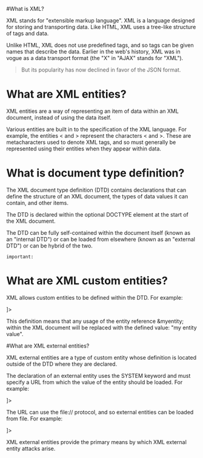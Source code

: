 #What is XML?

XML stands for "extensible markup language". XML is a language designed for storing and transporting data.
Like HTML, XML uses a tree-like structure of tags and data.

Unlike HTML, XML does not use predefined tags, and so tags can be given names that describe the data.
Earlier in the web's history, XML was in vogue as a
data transport format (the "X" in "AJAX" stands for "XML").

> But its popularity has now declined in favor of the JSON format.


# What are XML entities?

XML entities are a way of representing an item of data within an XML document, instead of using the
data itself.

Various entities are built in to the specification of the XML language.
For example, the entities &lt; and &gt; represent the characters < and >.
These are metacharacters used to denote XML tags, and so must generally be represented using
their entities when they appear within data.

# What is document type definition?

The XML document type definition (DTD) contains declarations that can define the structure of an
XML document, the types of data values it can contain, and other items.

The DTD is declared within the optional DOCTYPE element at the start of the XML document.

The DTD can be fully self-contained within the document itself (known as an "internal DTD") or
can be loaded from elsewhere (known as an "external DTD") or can be hybrid of the two.


`important:`

# What are XML custom entities?

XML allows custom entities to be defined within the DTD. For example:
<!DOCTYPE foo [ <!ENTITY myentity "my entity value" > ]>

This definition means that any usage of the entity reference &myentity; within the XML
document will be replaced with the defined value: "my entity value".

#What are XML external entities?

XML external entities are a type of custom entity whose definition is located outside of the
DTD where they are declared.

The declaration of an external entity uses the SYSTEM keyword and must specify a URL from
which the value of the entity should be loaded. For example:
<!DOCTYPE foo [ <!ENTITY ext SYSTEM "http://normal-website.com" > ]>

The URL can use the file:// protocol, and so external entities can be loaded from file. For example:
<!DOCTYPE foo [ <!ENTITY ext SYSTEM "file:///path/to/file" > ]>

XML external entities provide the primary means by which XML external entity attacks arise.
